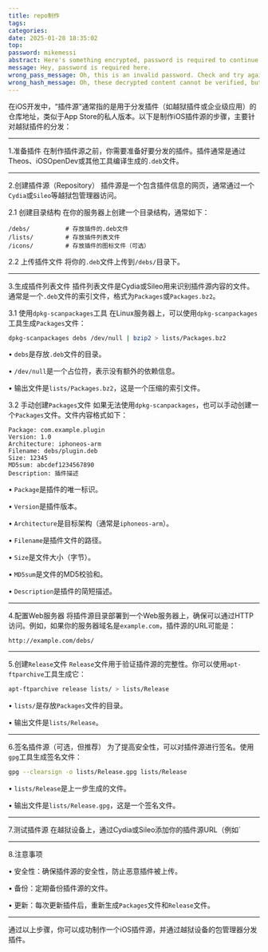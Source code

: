 ```yaml
---
title: repo制作
tags: 
categories: 
date: 2025-01-28 18:35:02
top:
password: mikemessi
abstract: Here's something encrypted, password is required to continue reading.
message: Hey, password is required here.
wrong_pass_message: Oh, this is an invalid password. Check and try again, please.
wrong_hash_message: Oh, these decrypted content cannot be verified, but you can still have a look.
---
```

在iOS开发中，“插件源”通常指的是用于分发插件（如越狱插件或企业级应用）的仓库地址，类似于App Store的私人版本。以下是制作iOS插件源的步骤，主要针对越狱插件的分发：

---



1.准备插件
在制作插件源之前，你需要准备好要分发的插件。插件通常是通过Theos、iOSOpenDev或其他工具编译生成的`.deb`文件。


---



2.创建插件源（Repository）
插件源是一个包含插件信息的网页，通常通过一个`Cydia`或`Sileo`等越狱包管理器访问。


2.1 创建目录结构
在你的服务器上创建一个目录结构，通常如下：

```
/debs/          # 存放插件的.deb文件
/lists/         # 存放插件列表文件
/icons/         # 存放插件的图标文件（可选）
```



2.2 上传插件文件
将你的`.deb`文件上传到`/debs/`目录下。


---



3.生成插件列表文件
插件列表文件是Cydia或Sileo用来识别插件源内容的文件。通常是一个`.deb`文件的索引文件，格式为`Packages`或`Packages.bz2`。


3.1 使用`dpkg-scanpackages`工具
在Linux服务器上，可以使用`dpkg-scanpackages`工具生成`Packages`文件：

```bash
dpkg-scanpackages debs /dev/null | bzip2 > lists/Packages.bz2
```


• `debs`是存放`.deb`文件的目录。

• `/dev/null`是一个占位符，表示没有额外的依赖信息。

• 输出文件是`lists/Packages.bz2`，这是一个压缩的索引文件。


3.2 手动创建`Packages`文件
如果无法使用`dpkg-scanpackages`，也可以手动创建一个`Packages`文件。文件内容格式如下：

```
Package: com.example.plugin
Version: 1.0
Architecture: iphoneos-arm
Filename: debs/plugin.deb
Size: 12345
MD5sum: abcdef1234567890
Description: 插件描述
```


• `Package`是插件的唯一标识。

• `Version`是插件版本。

• `Architecture`是目标架构（通常是`iphoneos-arm`）。

• `Filename`是插件文件的路径。

• `Size`是文件大小（字节）。

• `MD5sum`是文件的MD5校验和。

• `Description`是插件的简短描述。


---



4.配置Web服务器
将插件源目录部署到一个Web服务器上，确保可以通过HTTP访问。例如，如果你的服务器域名是`example.com`，插件源的URL可能是：

```
http://example.com/debs/
```



---



5.创建`Release`文件
`Release`文件用于验证插件源的完整性。你可以使用`apt-ftparchive`工具生成它：

```bash
apt-ftparchive release lists/ > lists/Release
```


• `lists/`是存放`Packages`文件的目录。

• 输出文件是`lists/Release`。


---



6.签名插件源（可选，但推荐）
为了提高安全性，可以对插件源进行签名。使用`gpg`工具生成签名文件：

```bash
gpg --clearsign -o lists/Release.gpg lists/Release
```


• `lists/Release`是上一步生成的文件。

• 输出文件是`lists/Release.gpg`，这是一个签名文件。


---



7.测试插件源
在越狱设备上，通过Cydia或Sileo添加你的插件源URL（例如`


---



8.注意事项

• 安全性：确保插件源的安全性，防止恶意插件被上传。

• 备份：定期备份插件源的文件。

• 更新：每次更新插件后，重新生成`Packages`文件和`Release`文件。


---


通过以上步骤，你可以成功制作一个iOS插件源，并通过越狱设备的包管理器分发插件。
